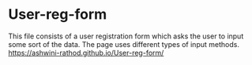 # User-reg-form
This file consists of a user registration form which asks the user to input some sort of the data. The page uses different types of input methods.
https://ashwini-rathod.github.io/User-reg-form/
